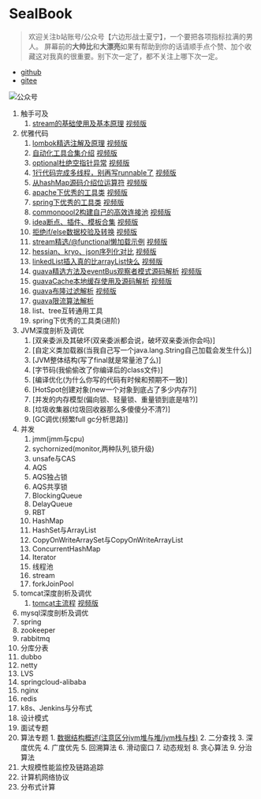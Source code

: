 # SealBook

> 欢迎关注b站账号/公众号【六边形战士夏宁】，一个要把各项指标拉满的男人。
屏幕前的**大帅比**和**大漂亮**如果有帮助到你的话请顺手点个赞、加个收藏这对我真的很重要。别下次一定了，都不关注上哪下次一定。
* [github](https://github.com/edanlx/SealBook)
* [gitee](https://gitee.com/seal_li/SealBook)

![公众号](http://seal_li.gitee.io/sealbook/pic/wechat.jpg)
  1. 触手可及
        1. [stream的基础使用及基本原理](https://github.com/edanlx/TechingCode/tree/master/demoGrace/src/main/java/com/example/demo/lesson/grace/00greenhand/01stream.md)  [视频版](https://www.bilibili.com/video/BV1BL4y1b7S5/)
  2. 优雅代码
        1. [lombok精选注解及原理](https://github.com/edanlx/TechingCode/tree/master/demoGrace/src/main/java/com/example/demo/lesson/grace/01graceCode/01lombok.md)  [视频版](https://www.bilibili.com/video/BV13m4y1Q7GD/)
        2. [自动化工具合集介绍](https://github.com/edanlx/TechingCode/tree/master/demoGrace/src/main/java/com/example/demo/lesson/grace/01graceCode/02junit.md)  [视频版](https://www.bilibili.com/video/BV1Bq4y1174Q/)
        3. [optional杜绝空指针异常](https://github.com/edanlx/TechingCode/tree/master/demoGrace/src/main/java/com/example/demo/lesson/grace/01graceCode/03optional.md)  [视频版](https://www.bilibili.com/video/BV1oy4y1r7r1/)
        4. [1行代码完成多线程，别再写runnable了](https://github.com/edanlx/TechingCode/tree/master/demoGrace/src/main/java/com/example/demo/lesson/grace/01graceCode/04thread.md)  [视频版](https://www.bilibili.com/video/BV1jr4y1w7SH/)
        5. [从hashMap源码介绍位运算符](https://github.com/edanlx/TechingCode/tree/master/demoGrace/src/main/java/com/example/demo/lesson/grace/01graceCode/05symbol.md)  [视频版](https://www.bilibili.com/video/BV1HL411V7ba/)
        6. [apache下优秀的工具类](https://github.com/edanlx/TechingCode/tree/master/demoGrace/src/main/java/com/example/demo/lesson/grace/01graceCode/06apacheUtils.md)  [视频版](https://www.bilibili.com/video/BV1XR4y1u7FC/)
        7. [spring下优秀的工具类](https://github.com/edanlx/TechingCode/tree/master/demoGrace/src/main/java/com/example/demo/lesson/grace/01graceCode/07springUtils.md)  [视频版](https://www.bilibili.com/video/BV1ia411z7rw/)
        8. [commonpool2构建自己的高效连接池](https://github.com/edanlx/TechingCode/tree/master/demoGrace/src/main/java/com/example/demo/lesson/grace/01graceCode/08commonPool.md)  [视频版](https://www.bilibili.com/video/BV1hP4y1E7jB)
        9. [idea断点、插件、模板合集](https://github.com/edanlx/TechingCode/tree/master/demoGrace/src/main/java/com/example/demo/lesson/grace/01graceCode/09idea.md)  [视频版](https://www.bilibili.com/video/BV1pY41187rm)
        10. [拒绝if/else数据校验及转换](https://github.com/edanlx/TechingCode/tree/master/demoGrace/src/main/java/com/example/demo/lesson/grace/01graceCode/10front.md)  [视频版](https://www.bilibili.com/video/BV1TT4y117r3)
        11. [stream精选/@functional懒加载示例](https://github.com/edanlx/TechingCode/tree/master/demoGrace/src/main/java/com/example/demo/lesson/grace/01graceCode/11stream.md)  [视频版](https://www.bilibili.com/video/BV1pT4y1m7vo)
        12. [hessian、kryo、json序列化对比](https://github.com/edanlx/TechingCode/tree/master/demoGrace/src/main/java/com/example/demo/lesson/grace/01graceCode/12serialize.md)  [视频版](https://www.bilibili.com/video/BV11u41127bF)
        13. [linkedList插入真的比arrayList快么](https://github.com/edanlx/TechingCode/tree/master/demoGrace/src/main/java/com/example/demo/lesson/grace/01graceCode/13listSpeed.md)  [视频版](https://www.bilibili.com/video/BV1UL4y1b7Ft)  
        14. [guava精选方法及eventBus观察者模式源码解析](https://github.com/edanlx/TechingCode/tree/master/demoGrace/src/main/java/com/example/demo/lesson/grace/01graceCode/14guava.md)  [视频版](https://www.bilibili.com/video/BV1tY411h7mR)  
        15. [guavaCache本地缓存使用及源码解析](https://github.com/edanlx/TechingCode/tree/master/demoGrace/src/main/java/com/example/demo/lesson/grace/01graceCode/15localeCache.md)  [视频版](https://www.bilibili.com/video/BV1PF411i7op)  
        16. [guava布隆过滤解析](https://github.com/edanlx/TechingCode/tree/master/demoGrace/src/main/java/com/example/demo/lesson/grace/01graceCode/16bloom.md)  [视频版](https://www.bilibili.com/video/BV1vL411c7UP)
        17. [guava限流算法解析](https://github.com/edanlx/TechingCode/tree/master/demoGrace/src/main/java/com/example/demo/lesson/grace/01graceCode/17rate.md)
        18. list、tree互转通用工具
        19. spring下优秀的工具类(进阶)
  2. JVM深度剖析及调优
        1. [双亲委派及其破坏(双亲委派都会说，破坏双亲委派你会吗)]
        2. [自定义类加载器(当我自己写一个java.lang.String自己加载会发生什么)]
        3. [JVM整体结构(写了final就是常量池了么)]
        4. [字节码(我偷偷改了你编译后的class文件)]
        5. [编译优化(为什么你写的代码有时候和预期不一致)]
        6. [HotSpot创建对象(new一个对象到底占了多少内存?)]
        7. [并发的内存模型(偏向锁、轻量锁、重量锁到底是啥?)]
        8. [垃圾收集器(垃圾回收器那么多傻傻分不清?)]
        9. [GC调优(频繁full gc分析思路)]
  3. 并发
        1. jmm(jmm与cpu)
        2. sychornized(monitor,两种队列,锁升级)
        3. unsafe与CAS
        4. AQS
        5. AQS独占锁
        6. AQS共享锁
        7. BlockingQueue
        8. DelayQueue
        9. RBT
        10. HashMap
        11. HashSet与ArrayList
        12. CopyOnWriteArraySet与CopyOnWriteArrayList
        13. ConcurrentHashMap
        14. Iterator
        15. 线程池
        16. stream
        17. forkJoinPool
  4. tomcat深度剖析及调优
        1. [tomcat主流程](https://github.com/edanlx/TechingCode/tree/master/demoGrace/src/main/java/com/example/demo/lesson/grace/04tomcat/01bootstrap.md)  [视频版](https://www.bilibili.com/video/BV1GK41137LQ/)
   5. mysql深度剖析及调优
   6. spring
   7. zookeeper
   8. rabbitmq
   9. 分库分表
   10. dubbo
   11. netty
   12. LVS
   13. springcloud-alibaba
   14. nginx
   15. redis
   16. k8s、Jenkins与分布式
   17. 设计模式
   18. 面试专题
  19. 算法专题
            1. [数据结构概述(注意区分jvm堆与堆/jvm栈与栈)](https://github.com/edanlx/TechingCode/tree/master/demoGrace/src/main/java/com/example/demo/lesson/grace/arithmetic/structure.md)
            2. 二分查找
            3. 深度优先
            4. 广度优先
            5. 回溯算法
            6. 滑动窗口
            7. 动态规划
            8. 贪心算法
            9. 分治算法
  20. 大规模性能监控及链路追踪
  21. 计算机网络协议
  22. 分布式计算    